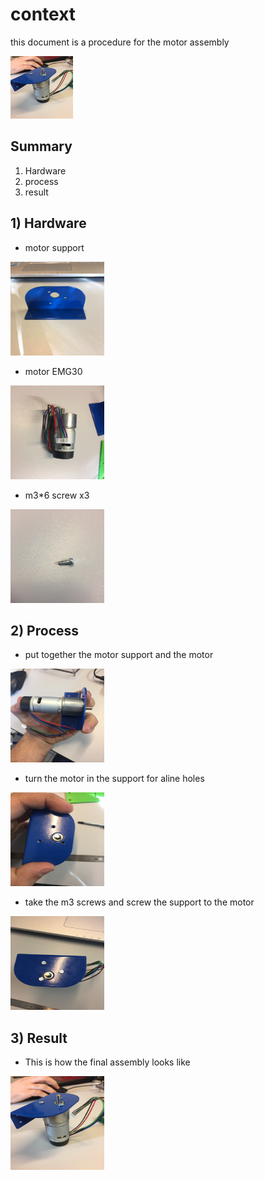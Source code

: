 # context

this document is a procedure for the motor assembly

<img src="./picture/assembly_motor_assembly4.jpg" width="100px" height="100px"/>

## Summary
1. Hardware
2. process
3. result

## 1) Hardware
- motor support

<img src="./picture/piece_support.jpg" width="150" height="150px"/>

- motor EMG30

<img src="./picture/piece_motor.jpg" width="150px" height="150px"/>

- m3*6 screw x3 

<img src="./picture/piece_vis m3x6.jpg" width="150px" height="150px"/>

## 2) Process 
- put together the motor support and the motor

<img src="./picture/assembly_motor_assembly1.jpg" width="150px" height="150px"/>

- turn the motor in the support for aline holes

<img src="./picture/assembly_motor_assembly2.jpg" width="150px" height="150px"/>

- take the m3 screws and screw the support to the motor

<img src="./picture/assembly_motor_assembly3.jpg" width="150px" height="150px"/>

## 3) Result 

- This is how the final assembly looks like

<img src="./picture/assembly_motor_assembly4.jpg" width="150px" height="150px"/>